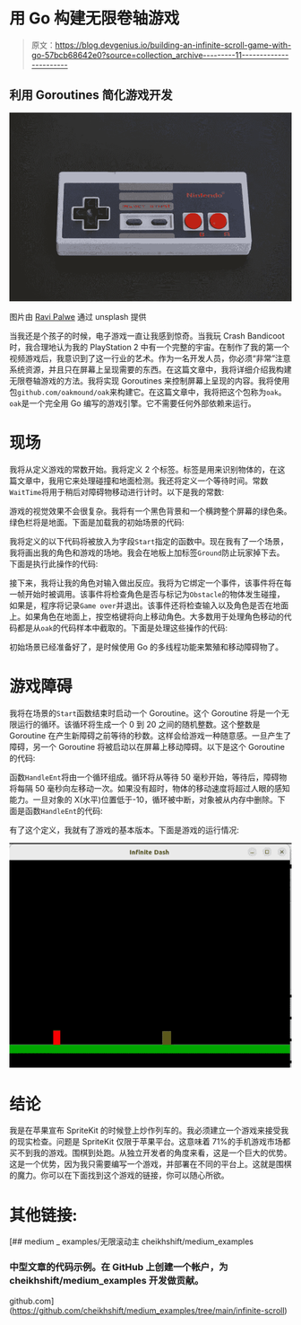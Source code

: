 # 用 Go 构建无限卷轴游戏

> 原文：<https://blog.devgenius.io/building-an-infinite-scroll-game-with-go-57bcb68642e0?source=collection_archive---------11----------------------->

## 利用 Goroutines 简化游戏开发

![](img/d056386d4f80df2983d7b522094b30e2.png)

图片由 [Ravi Palwe](https://unsplash.com/@ravipalwe) 通过 unsplash 提供

当我还是个孩子的时候，电子游戏一直让我感到惊奇。当我玩 Crash Bandicoot 时，我合理地认为我的 PlayStation 2 中有一个完整的宇宙。在制作了我的第一个视频游戏后，我意识到了这一行业的艺术。作为一名开发人员，你必须“非常”注意系统资源，并且只在屏幕上呈现需要的东西。在这篇文章中，我将详细介绍我构建无限卷轴游戏的方法。我将实现 Goroutines 来控制屏幕上呈现的内容。我将使用包`github.com/oakmound/oak`来构建它。在这篇文章中，我将把这个包称为`oak`。`oak`是一个完全用 Go 编写的游戏引擎。它不需要任何外部依赖来运行。

# 现场

我将从定义游戏的常数开始。我将定义 2 个标签。标签是用来识别物体的，在这篇文章中，我用它来处理碰撞和地面检测。我还将定义一个等待时间。常数`WaitTime`将用于稍后对障碍物移动进行计时。以下是我的常数:

游戏的视觉效果不会很复杂。我将有一个黑色背景和一个横跨整个屏幕的绿色条。绿色栏将是地面。下面是加载我的初始场景的代码:

我将定义的以下代码将被放入为字段`Start`指定的函数中。现在我有了一个场景，我将画出我的角色和游戏的场地。我会在地板上加标签`Ground`防止玩家掉下去。下面是执行此操作的代码:

接下来，我将让我的角色对输入做出反应。我将为它绑定一个事件，该事件将在每一帧开始时被调用。该事件将检查角色是否与标记为`Obstacle`的物体发生碰撞，如果是，程序将记录`Game over`并退出。该事件还将检查输入以及角色是否在地面上。如果角色在地面上，按空格键将向上移动角色。大多数用于处理角色移动的代码都是从`oak`的代码样本中截取的。下面是处理这些操作的代码:

初始场景已经准备好了，是时候使用 Go 的多线程功能来繁殖和移动障碍物了。

# 游戏障碍

我将在场景的`Start`函数结束时启动一个 Goroutine。这个 Goroutine 将是一个无限运行的循环。该循环将生成一个 0 到 20 之间的随机整数。这个整数是 Goroutine 在产生新障碍之前等待的秒数。这样会给游戏一种随意感。一旦产生了障碍，另一个 Goroutine 将被启动以在屏幕上移动障碍。以下是这个 Goroutine 的代码:

函数`HandleEnt`将由一个循环组成。循环将从等待 50 毫秒开始，等待后，障碍物将每隔 50 毫秒向左移动一次。如果没有超时，物体的移动速度将超过人眼的感知能力。一旦对象的 X(水平)位置低于-10，循环被中断，对象被从内存中删除。下面是函数`HandleEnt`的代码:

有了这个定义，我就有了游戏的基本版本。下面是游戏的运行情况:

![](img/5d33960d99561e7e8ed3a95571242546.png)

# 结论

我是在苹果宣布 SpriteKit 的时候登上炒作列车的。我必须建立一个游戏来接受我的现实检查。问题是 SpriteKit 仅限于苹果平台。这意味着 71%的手机游戏市场都买不到我的游戏。围棋到处跑。从独立开发者的角度来看，这是一个巨大的优势。这是一个优势，因为我只需要编写一个游戏，并部署在不同的平台上。这就是围棋的魔力。你可以在下面找到这个游戏的链接，你可以随心所欲。

# 其他链接:

 [## medium _ examples/无限滚动主 cheikhshift/medium_examples

### 中型文章的代码示例。在 GitHub 上创建一个帐户，为 cheikhshift/medium_examples 开发做贡献。

github.com](https://github.com/cheikhshift/medium_examples/tree/main/infinite-scroll)